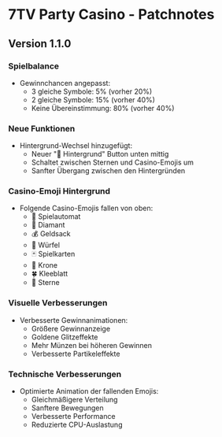 # 7TV Party Casino - Patchnotes

## Version 1.1.0

### Spielbalance
- Gewinnchancen angepasst:
  - 3 gleiche Symbole: 5% (vorher 20%)
  - 2 gleiche Symbole: 15% (vorher 40%)
  - Keine Übereinstimmung: 80% (vorher 40%)

### Neue Funktionen
- Hintergrund-Wechsel hinzugefügt:
  - Neuer "🎰 Hintergrund" Button unten mittig
  - Schaltet zwischen Sternen und Casino-Emojis um
  - Sanfter Übergang zwischen den Hintergründen

### Casino-Emoji Hintergrund
- Folgende Casino-Emojis fallen von oben:
  - 🎰 Spielautomat
  - 💎 Diamant
  - 💰 Geldsack
  - 🎲 Würfel
  - 🃏 Spielkarten
  - 👑 Krone
  - 🍀 Kleeblatt
  - 💫 Sterne

### Visuelle Verbesserungen
- Verbesserte Gewinnanimationen:
  - Größere Gewinnanzeige
  - Goldene Glitzeffekte
  - Mehr Münzen bei höheren Gewinnen
  - Verbesserte Partikeleffekte

### Technische Verbesserungen
- Optimierte Animation der fallenden Emojis:
  - Gleichmäßigere Verteilung
  - Sanftere Bewegungen
  - Verbesserte Performance
  - Reduzierte CPU-Auslastung 